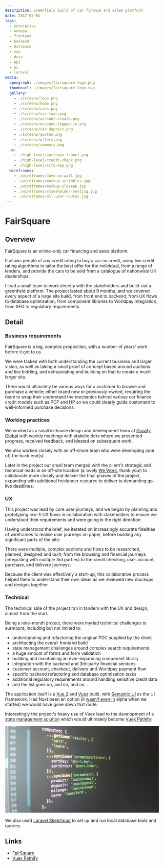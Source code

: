 ```yaml
---
description: Greenfield build of car finance and sales platform 
date: 2017-05-01
tags:
  - enterprise
  - webapp
  - frontend
  - backend
  - database
  - vue
  - data
  - api
  - ui
  - laravel
media:
  opengraph: ./images/fairsquare-logo.png
  thumbnail: ./images/fairsquare-logo.svg
  gallery:
    - ./screens/logo.png
    - ./screens/home.png
    - ./screens/cars.png
    - ./screens/car-loan.png
    - ./screens/account-create.png
    - ./screens/account-logged-in.png
    - ./screens/car-deposit.png
    - ./screens/quotes.png
    - ./screens/offers.png
    - ./screens/summary.png
  ux:
    - ./high-level/purchase-funnel.png
    - ./high-level/credit-check.png
    - ./high-level/site-map.png
  wireframes:
    - ./wireframes/dave-on-wall.jpg
    - ./wireframes/mockup-scribbles.jpg
    - ./wireframes/mockup-closeup.jpg
    - ./wireframes/stakeholder-meeting.jpg
    - ./wireframes/all-user-routes.jpg
---
```


# FairSquare

## Overview

FairSquare is an online-only car financing and sales platform.

It allows people of any credit rating to buy a car on credit, using live credit rating algorithms to tailor the best offer for the individual, from a range of lenders, and provide the cars to be sold from a catalogue of nationwide UK dealerships.  

I lead a small team to work directly with the stakeholders and build-out a greenfield platform. The project lasted about 9 months, and we covered every aspect of a large site build, from front end to backend, from UX flows to database optimisation, from component libraries to Worldpay integration, from SEO to regulatory requirements.


## Detail

### Business requirements

FairSquare is a big, complex proposition, with a number of years' work before it got to us.

We were tasked with both understanding the current business and larger vision, as well as taking a small proof of concept based around auctions and live bidding, and extrapolating and building on that to create a much larger site.

There would ultimately be various ways for a customer to browse and purchase a vehicle; either brand new or previously-owned, requiring the team to wrap their understand the mechanics behind various car finance credit models such as PCP and HP so we could clearly guide customers to well-informed purchase decisions.

### Working practices

We worked as a small in-house design and development team at [Gravity Global](https://gravityglobal.com/) with weekly meetings with stakeholders where we presented progress, received feedback, and ideated on subsequent work.

We also worked closely with an off-shore team who were developing (one of) the back end(s).

Later in the project our small team merged with the client's strategic and technical leads in an off-site location (a lovely [We Work](https://www.wework.com/en-GB/buildings/moor-place--london), thank you!) to collaborate more closely and deliver the final phases of the project, expanding with additional freelancer resource to deliver to demanding go-live deadlines.

### UX

This project was lead by core user journeys, and we began by planning and prototyping low-fi UX flows in collaboration with stakeholders to ensure we understood their requirements and were going in the right direction:

<MediaGallery media="ux" />

Having understood the brief, we iterated on increasingly accurate fidelities of wireframes to realise user journeys on paper, before building any significant parts of the site:

<MediaGallery media="wireframes" />

There were multiple, complex sections and flows to be researched, planned, designed and built; from the browsing and financial journeys (integrating with multiple 3rd parties) to the credit checking, user account, purchase, and delivery journeys. 

Because the client was effectively a start-up, this collaborative process helped them to understand their own ideas as we reviewed new mockups and designs together.

### Technical

The technical side of the project ran in tandem with the UX and design, almost from the start.

Being a nine-month project, there were myriad technical challenges to surmount, including but not limited to:

- understanding and refactoring the original POC supplied by the client
- architecting the overall frontend build
- state management challenges around complex search requirements 
- a huge amount of forms and form validation
- building and maintaining an ever-expanding component library
- integration with the backend and 3rd-party financial services
- customer account, checkout, delivery and Worldpay payment flow
- specific backend refactoring and database optimisation tasks
- additional regulatory requirements around handling sensitive credit data
- and the list goes on, and on, and on...

The application itself is a [Vue 2](https://vuejs.org/) and [Vuex](https://vuex.vuejs.org/) build, with [Semantic UI](https://semantic-ui.com/) as the UI framework. Had Nuxt been an option (it [wasn't even in](https://www.npmjs.com/package/nuxt/v/0.10.7) alpha when we started) we would have gone down that route.

Interestingly the project's heavy use of Vuex lead to the development of a [state management solution](https://github.com/vuejs/vuex/issues/866#issuecomment-344892845) which would ultimately become [Vuex Pathify](/projects/open-source/vuex-pathify/):

![/](./other/pathify-pre-alpha.jpg)

We also used [Laravel Sketchpad](/archive/projects/tools/laravel-sketchpad/) to set up and run local database tools and queries.

## Links

- [FairSquare](https://fairsquare.com)
- [Vuex Pathify](/projects/open-source/vuex-pathify/)



